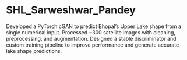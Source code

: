 # SHL_Sarweshwar_Pandey
Developed a PyTorch cGAN to predict Bhopal’s Upper Lake shape from a single numerical input. Processed ~300 satellite images with cleaning, preprocessing, and augmentation. Designed a stable discriminator and custom training pipeline to improve performance and generate accurate lake shape predictions.
